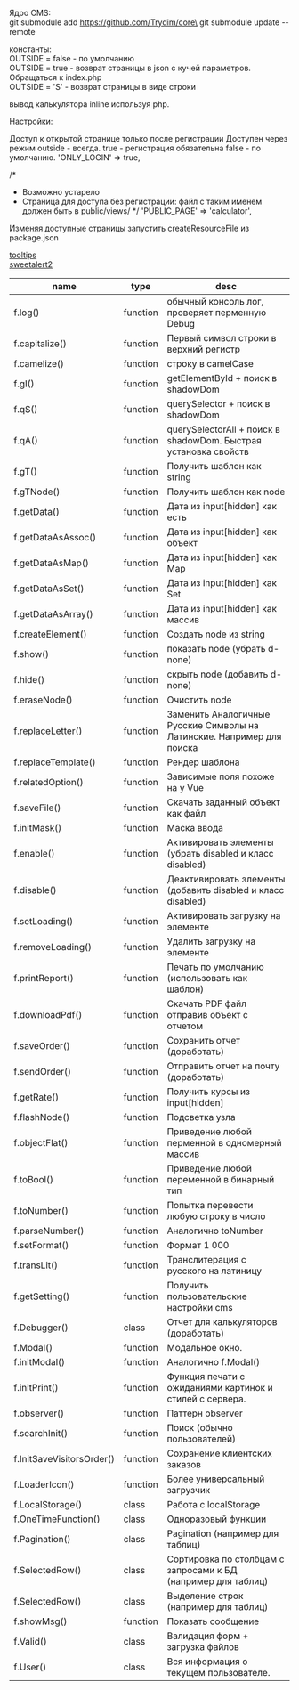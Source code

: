 Ядро CMS:\
git submodule add https://github.com/Trydim/core\
git submodule update --remote

константы: \
 OUTSIDE = false - по умолчанию \
 OUTSIDE = true - возврат страницы в json с кучей параметров. Обращаться к index.php \
 OUTSIDE = 'S'  - возврат страницы в виде строки
 
 
 вывод калькулятора inline используя php.
 <?= require './calc/outside.php'; ?>

Настройки:

  Доступ к открытой странице только после регистрации
    Доступен через режим outside - всегда.
    true - регистрация обязательна
    false - по умолчанию.
  'ONLY_LOGIN' => true,
  
  /*
   * Возможно устарело
   * Страница для доступа без регистрации: файл с таким именем должен быть в public/views/
   */
  'PUBLIC_PAGE' => 'calculator',


Изменяя доступные страницы запустить createResourceFile из package.json

[tooltips](https://f3oall.github.io/awesome-notifications/docs/) \
[sweetalert2](https://sweetalert2.github.io/)

name | type | desc
---|---|---
f.log() | function | обычный консоль лог, проверяет перменную Debug
f.capitalize() | function | Первый символ строки в верхний регистр
f.camelize() | function | строку в camelCase
f.gI() | function | getElementById + поиск в shadowDom
f.qS() | function | querySelector + поиск в shadowDom
f.qA() | function | querySelectorAll + поиск в shadowDom. Быстрая установка свойств
f.gT() | function | Получить шаблон как string
f.gTNode() | function | Получить шаблон как node
f.getData() | function | Дата из input[hidden] как есть
f.getDataAsAssoc() | function | Дата из input[hidden] как объект
f.getDataAsMap() | function | Дата из input[hidden] как Map
f.getDataAsSet() | function | Дата из input[hidden] как Set
f.getDataAsArray() | function | Дата из input[hidden] как массив
f.createElement() | function | Создать node из string
f.show() | function | показать node (убрать d-none)
f.hide() | function | скрыть node (добавить d-none)
f.eraseNode() | function | Очистить node
f.replaceLetter() | function | Заменить Аналогичные Русские Символы на Латинские. Например для поиска
f.replaceTemplate() | function | Рендер шаблона
f.relatedOption() | function | Зависимые поля похоже на у Vue
f.saveFile() | function | Скачать заданный объект как файл
f.initMask() | function | Маска ввода
f.enable() | function | Активировать элементы (убрать disabled и класс disabled)
f.disable() | function | Деактивировать элементы (добавить disabled и класс disabled)
f.setLoading() | function | Активировать загрузку на элементе
f.removeLoading() | function | Удалить загрузку на элементе
f.printReport() | function | Печать по умолчанию (использовать как шаблон)
f.downloadPdf() | function | Скачать PDF файл отправив объект с отчетом
f.saveOrder() | function | Сохранить отчет (доработать)
f.sendOrder() | function | Отправить отчет на почту (доработать)
f.getRate() | function | Получить курсы из input[hidden]
f.flashNode() | function | Подсветка узла
f.objectFlat() | function | Приведение любой перменной в одномерный массив
f.toBool() | function | Приведение любой переменной в бинарный тип
f.toNumber() | function | Попытка перевести любую строку в число
f.parseNumber() | function | Аналогично toNumber
f.setFormat() | function | Формат 1 000
f.transLit() | function | Транслитерация с русского на латиницу
f.getSetting() | function | Получить пользовательские настройки cms
f.Debugger() | class | Отчет для калькуляторов (доработать)
f.Modal() | function | Модальное окно.
f.initModal() | function | Аналогично f.Modal()
f.initPrint() | function | Функция печати с ожиданиями картинок и стилей с сервера.
f.observer() | function | Паттерн observer
f.searchInit() | function | Поиск (обычно пользователей)
f.InitSaveVisitorsOrder() | function | Сохранение клиентских заказов
f.LoaderIcon() | function | Более универсальный загрузчик
f.LocalStorage() | class | Работа с localStorage
f.OneTimeFunction() | class | Одноразовый функции
f.Pagination() | class | Pagination (например для таблиц)
f.SelectedRow() | class | Сортировка по столбцам с запросами к БД (например для таблиц)
f.SelectedRow() | class | Выделение строк (например для таблиц)
f.showMsg() | function | Показать сообщение
f.Valid() | class | Валидация форм + загрузка файлов
f.User() | class | Вся информация о текущем пользователе.
